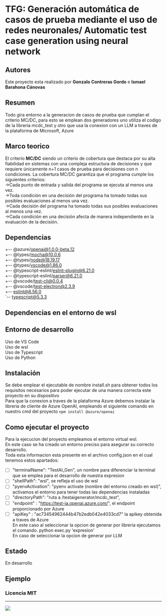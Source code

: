 # TFG: Generación automática de casos de prueba mediante el uso de redes neuronales/ Automatic test case generation using neural network

## Autores
Este proyecto esta realizado por **Gonzalo Contreras Gordo** e **Ismael Barahona Cánovas**
## Resumen
Todo gira entorno a la generacion de casos de prueba que cumplan el criterio MC/DC, para esto se emplean dos generadores uno utiliza el codigo de la libreria mcdc_test y otro que usa la conexion  con  un LLM a traves de la plataforma de Microsoft, Azure
## Marco teorico
El criterio **MC/DC** siendo un criterio de cobertura que destaca por su alta fiabilidad en sistemas con una compleja estructura de decisiones y que requiere únicamente n+1 casos de prueba para decisiones con n condiciones. La cobertura MC/DC garantiza que el programa cumple los siguientes criterios:  
->Cada punto de entrada y salida del programa se ejecuta al menos una vez.  
->Toda condición en una decisión del programa ha tomado todas sus posibles evaluaciones al menos una vez.  
->Cada decisión del programa ha tomado todas sus posibles evaluaciones al menos una vez.  
->Cada condición en una decisión afecta de manera independiente en la evaluación de la decisión.  

## Dependencias
+-- @azure/openai@1.0.0-beta.12  
+-- @types/mocha@10.0.6  
+-- @types/node@18.19.17  
+-- @types/vscode@1.86.0  
+-- @typescript-eslint/eslint-plugin@6.21.0  
+-- @typescript-eslint/parser@6.21.0  
+-- @vscode/test-cli@0.0.4  
+-- @vscode/test-electron@2.3.9  
+-- eslint@8.56.0  
`-- typescript@5.3.3
## Dependencias en el entorno de wsl   
## Entorno de desarrollo  
Uso de VS Code   
Uso de wsl  
Uso de Typescript  
Uso de Python  
## Instalación
Se debe emplear el ejecutable de nombre install.sh para obtener todos los requisitos necesarios para poder ejecutar de una manera correcta este proyecto en su dispositivo  
Para que la conexion a traves de la plataforma Azure debemos instalar la libreria de cliente de Azure OpenAI, empleando el siguiente comando en nuestro cmd del proyecto
`npm install @azure/openai`

## Como ejecutar el proyecto
Para la ejecucion del proyecto empleamos el entorno virtual wsl.  
En este caso se ha creado un entorno preciso para asegurar su correcto desarrollo.    
Toda esta informacion esta presente en el archivo config.json en el cual tenemos estos apartados:    
- [ ] "terminalName": "TestAI_Gen", un nombre para diferenciar la terminal que se emplea para el desarrollo de nuestra expresion   
- [ ] "shellPath": "wsl",  se refleja el uso de wsl   
- [ ] "pyenvActivation": "pyenv activate (nombre del entorno creado en wsl)",   activamos el entorno para tener todas las dependencias instaladas  
- [ ] "directoryPath": "ruta a /testaigenerator/mcdc_test",    
- [ ] "endpoint" : "https://test-ia.openai.azure.com/", el endpoint proporcionado por Azure    
- [ ] "apiKey" : "ac73454962444b47b2edb042e4033cd7"  la apikey obtenida a traves de Azure  
En este caso al seleccionar la opcion de generar por libreria ejecutamos el comando.
python exec.py 'expresion'  
En caso de seleccionar la opcion de generar por LLM

## Estado  
En desarrollo
## Ejemplo  
### Licencia MIT
---



![](https://informatica.ucm.es/data/cont/media/www/pag-78821/escudofdigrande.png)
